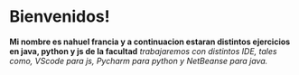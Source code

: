 # Bienvenidos!
**Mi nombre es nahuel francia y a continuacion estaran distintos ejercicios en java, python y js de la facultad**
*trabajaremos con distintos IDE, tales como, VScode para js, Pycharm para python y NetBeanse para java.*
